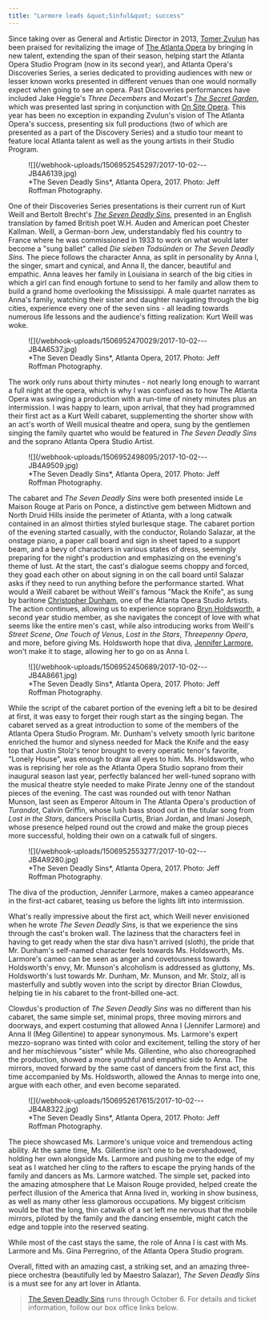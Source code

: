 ```yaml
---
title: "Larmore leads &quot;Sinful&quot; success"
---
```


Since taking over as General and Artistic Director in 2013, [Tomer Zvulun](/tomer-zvulun-the-atlanta-operas-intriguing-201718/) has been praised for revitalizing the image of [The Atlanta Opera](/scene/companies/the-atlanta-opera/) by bringing in new talent, extending the span of their season, helping start the Atlanta Opera Studio Program (now in its second year), and Atlanta Opera's Discoveries Series, a series dedicated to providing audiences with new or lesser known works presented in different venues than one would normally expect when going to see an opera. Past Discoveries performances have included Jake Heggie's *Three Decembers* and Mozart's [*The Secret Garden*](/la-finta-giardiniera-coming-to-a-garden-near-you/), which was presented last spring in conjunction with [On Site Opera](/scene/companies/on-site-opera/). This year has been no exception in expanding Zvulun's vision of The Atlanta Opera's success, presenting six full productions (two of which are presented as a part of the Discovery Series) and a studio tour meant to feature local Atlanta talent as well as the young artists in their Studio Program.

<figure data-type="image">
![](/webhook-uploads/1506952545297/2017-10-02---JB4A6139.jpg)
<figcaption>*The Seven Deadly Sins*, Atlanta Opera, 2017. Photo: Jeff Roffman Photography.</figcaption>
</figure>

One of their Discoveries Series presentations is their current run of Kurt Weill and Bertolt Brecht's [*The Seven Deadly Sins*](https://www.atlantaopera.org/performance/seven-deadly-sins), presented in an English translation by famed British poet W.H. Auden and American poet Chester Kallman. Weill, a German-born Jew, understandably fled his country to France where he was commissioned in 1933 to work on what would later become a "sung ballet" called *Die sieben Todsünden* or *The Seven Deadly Sins*. The piece follows the character Anna, as split in personality by Anna I, the singer, smart and cynical, and Anna II, the dancer, beautiful and empathic. Anna leaves her family in Louisiana in search of the big cities in which a girl can find enough fortune to send to her family and allow them to build a grand home overlooking the Mississippi. A male quartet narrates as Anna's family, watching their sister and daughter navigating through the big cities, experience every one of the seven sins - all leading towards numerous life lessons and the audience's fitting realization: Kurt Weill was woke.

<figure data-type="image">
![](/webhook-uploads/1506952470029/2017-10-02---JB4A6537.jpg)
<figcaption>*The Seven Deadly Sins*, Atlanta Opera, 2017. Photo: Jeff Roffman Photography.</figcaption>
</figure>

The work only runs about thirty minutes - not nearly long enough to warrant a full night at the opera, which is why I was confused as to how The Atlanta Opera was swinging a production with a run-time of ninety minutes plus an intermission. I was happy to learn, upon arrival, that they had programmed their first act as a Kurt Weill cabaret, supplementing the shorter show with an act's worth of Weill musical theatre and opera, sung by the gentlemen singing the family quartet who would be featured in *The Seven Deadly Sins* and the soprano Atlanta Opera Studio Artist.

<figure data-type="image">
![](/webhook-uploads/1506952498095/2017-10-02---JB4A9509.jpg)
<figcaption>*The Seven Deadly Sins*, Atlanta Opera, 2017. Photo: Jeff Roffman Photography.</figcaption>
</figure>

The cabaret and *The Seven Deadly Sins* were both presented inside Le Maison Rouge at Paris on Ponce, a distinctive gem between Midtown and North Druid Hills inside the perimeter of Atlanta, with a long catwalk contained in an almost thirties styled burlesque stage. The cabaret portion of the evening started casually, with the conductor, Rolando Salazar, at the onstage piano, a paper call board and sign in sheet taped to a support beam, and a bevy of characters in various states of dress, seemingly preparing for the night's production and emphasizing on the evening's theme of lust. At the start, the cast's dialogue seems choppy and forced, they goad each other on about signing in on the call board until Salazar asks if they need to run anything before the performance started. What would a Weill cabaret be without Weill's famous "Mack the Knife", as sung by baritone [Christopher Dunham](/scene/people/christopher-dunham/), one of the Atlanta Opera Studio Artists. The action continues, allowing us to experience soprano [Bryn Holdsworth](/scene/people/bryn-holdsworth/), a second year studio member, as she navigates the concept of love with what seems like the entire men's cast, while also introducing works from Weill's *Street Scene*, *One Touch of Venus*, *Lost in the Stars*, *Threepenny Opera*, and more, before giving Ms. Holdsworth hope that diva, [Jennifer Larmore](/scene/people/jennifer-larmore/), won't make it to stage, allowing her to go on as Anna I.

<figure data-type="image">
![](/webhook-uploads/1506952450689/2017-10-02---JB4A8661.jpg)
<figcaption>*The Seven Deadly Sins*, Atlanta Opera, 2017. Photo: Jeff Roffman Photography.</figcaption>
</figure>

While the script of the cabaret portion of the evening left a bit to be desired at first, it was easy to forget their rough start as the singing began. The cabaret served as a great introduction to some of the members of the Atlanta Opera Studio Program. Mr. Dunham's velvety smooth lyric baritone enriched the humor and slyness needed for Mack the Knife and the easy top that Justin Stolz's tenor brought to every operatic tenor's favorite, "Lonely House", was enough to draw all eyes to him. Ms. Holdsworth, who was is reprising her role as the Atlanta Opera Studio soprano from their inaugural season last year, perfectly balanced her well-tuned soprano with the musical theatre style needed to make Pirate Jenny one of the standout pieces of the evening. The cast was rounded out with tenor Nathan Munson, last seen as Emperor Altoum in The Atlanta Opera's production of *Turandot*, Calvin Griffin, whose lush bass stood out in the titular song from *Lost in the Stars*, dancers Priscilla Curtis, Brian Jordan, and Imani Joseph, whose presence helped round out the crowd and make the group pieces more successful, holding their own on a catwalk full of singers.

<figure data-type="image">
![](/webhook-uploads/1506952553277/2017-10-02---JB4A9280.jpg)
<figcaption>*The Seven Deadly Sins*, Atlanta Opera, 2017. Photo: Jeff Roffman Photography.</figcaption>
</figure>

The diva of the production, Jennifer Larmore, makes a cameo appearance in the first-act cabaret, teasing us before the lights lift into intermission.

What's really impressive about the first act, which Weill never envisioned when he wrote *The Seven Deadly Sins*, is that we experience the sins through the cast's broken wall. The laziness that the characters feel in having to get ready when the star diva hasn't arrived (sloth), the pride that Mr. Dunham's self-named character feels towards Ms. Holdsworth, Ms. Larmore's cameo can be seen as anger and covetousness towards Holdsworth's envy, Mr. Munson's alcoholism is addressed as gluttony, Ms. Holdsworth's lust towards Mr. Dunham, Mr. Munson, and Mr. Stolz, all is masterfully and subtly woven into the script by director Brian Clowdus, helping tie in his cabaret to the front-billed one-act.

Clowdus's production of *The Seven Deadly Sins* was no different than his cabaret, the same simple set, minimal props, three moving mirrors and doorways, and expert costuming that allowed Anna I (Jennifer Larmore) and Anna II (Meg Gillentine) to appear synonymous. Ms. Larmore's expert mezzo-soprano was tinted with color and excitement, telling the story of her and her mischievous "sister" while Ms. Gillentine, who also choreographed the production, showed a more youthful and empathic side to Anna. The mirrors, moved forward by the same cast of dancers from the first act, this time accompanied by Ms. Holdsworth, allowed the Annas to merge into one, argue with each other, and even become separated.

<figure data-type="image">
![](/webhook-uploads/1506952617615/2017-10-02---JB4A8322.jpg)
<figcaption>*The Seven Deadly Sins*, Atlanta Opera, 2017. Photo: Jeff Roffman Photography.</figcaption>
</figure>

The piece showcased Ms. Larmore's unique voice and tremendous acting ability. At the same time, Ms. Gillentine isn’t one to be overshadowed, holding her own alongside Ms. Larmore and pushing me to the edge of my seat as I watched her cling to the rafters to escape the prying hands of the family and dancers as Ms. Larmore watched. The simple set, packed into the amazing atmosphere that Le Maison Rouge provided, helped create the perfect illusion of the America that Anna lived in, working in show business, as well as many other less glamorous occupations. My biggest criticism would be that the long, thin catwalk of a set left me nervous that the mobile mirrors, piloted by the family and the dancing ensemble, might catch the edge and topple into the reserved seating.

While most of the cast stays the same, the role of Anna I is cast with Ms. Larmore and Ms. Gina Perregrino, of the Atlanta Opera Studio program.

Overall, fitted with an amazing cast, a striking set, and an amazing three-piece orchestra (beautifully led by Maestro Salazar), *The Seven Deadly Sins* is a must see for any art lover in Atlanta.

>[The Seven Deadly Sins](https://www.atlantaopera.org/performance/seven-deadly-sins) runs through October 6. For details and ticket information, follow our box office links below.
